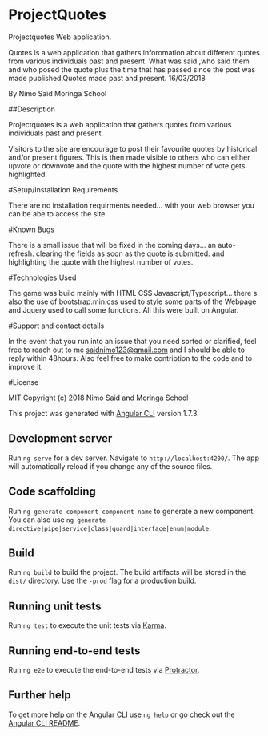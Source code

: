 # ProjectQuotes

Projectquotes Web application.

Quotes is a web application that gathers inforomation about different quotes from various individuals past and present. What was said ,who said them and who posed the quote plus the time that has passed since the post was made published.Quotes made past and present. 16/03/2018

By Nimo Said
Moringa School

##Description

Projectquotes is a web application that gathers quotes from various individuals past and present.

Visitors to the site are encourage to post their favourite quotes by historical and/or present figures. This is then made visible to others who can either upvote or downvote and the quote with the highest number of vote gets highlighted.

#Setup/Installation Requirements

There are no installation requirments needed... with your web browser you can be abe to access the site.

#Known Bugs

There is a small issue that will be fixed in the coming days... an auto-refresh. clearing the fields as soon as the quote is submitted. and highlighting the quote with the highest number of votes.

#Technologies Used

The game was build mainly with HTML CSS Javascript/Typescript... there s also the use of bootstrap.min.css used to style some parts of the Webpage and Jquery used to call some functions. All this were built on Angular.

#Support and contact details

In the event that you run into an issue that you need sorted or clarified, feel free to reach out to me saidnimo123@gmail.com and I should be able to reply within 48hours. Also feel free to make contribtion to the code and to improve it.

#License

MIT Copyright (c) 2018 Nimo Said and Moringa School

This project was generated with [Angular CLI](https://github.com/angular/angular-cli) version 1.7.3.

## Development server

Run `ng serve` for a dev server. Navigate to `http://localhost:4200/`. The app will automatically reload if you change any of the source files.

## Code scaffolding

Run `ng generate component component-name` to generate a new component. You can also use `ng generate directive|pipe|service|class|guard|interface|enum|module`.

## Build

Run `ng build` to build the project. The build artifacts will be stored in the `dist/` directory. Use the `-prod` flag for a production build.

## Running unit tests

Run `ng test` to execute the unit tests via [Karma](https://karma-runner.github.io).

## Running end-to-end tests

Run `ng e2e` to execute the end-to-end tests via [Protractor](http://www.protractortest.org/).

## Further help

To get more help on the Angular CLI use `ng help` or go check out the [Angular CLI README](https://github.com/angular/angular-cli/blob/master/README.md).

